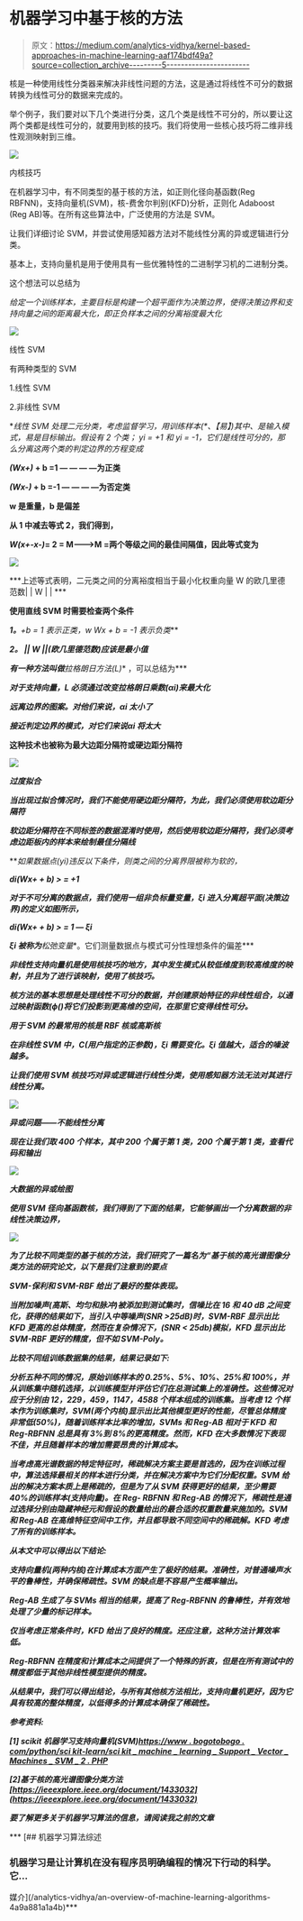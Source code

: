 # 机器学习中基于核的方法

> 原文：<https://medium.com/analytics-vidhya/kernel-based-approaches-in-machine-learning-aaf174bdf49a?source=collection_archive---------5----------------------->

核是一种使用线性分类器来解决非线性问题的方法，这是通过将线性不可分的数据转换为线性可分的数据来完成的。

举个例子，我们要对以下几个类进行分类，这几个类是线性不可分的，所以要让这两个类都是线性可分的，就要用到核的技巧。我们将使用一些核心技巧将二维非线性观测映射到三维。

![](img/46fc81f05256267c15d6040f1d44c372.png)

内核技巧

在机器学习中，有不同类型的基于核的方法，如正则化径向基函数(Reg RBFNN)，支持向量机(SVM)，核-费舍尔判别(KFD)分析，正则化 Adaboost (Reg AB)等。在所有这些算法中，广泛使用的方法是 SVM。

让我们详细讨论 SVM，并尝试使用感知器方法对不能线性分离的异或逻辑进行分类。

基本上，支持向量机是用于使用具有一些优雅特性的二进制学习机的二进制分类。

这个想法可以总结为

*给定一个训练样本，主要目标是构建一个超平面作为决策边界，使得决策边界和支持向量之间的距离最大化，即正负样本之间的分离裕度最大化*

![](img/864759066ce0997d3d263e14ab67a0ff.png)

线性 SVM

有两种类型的 SVM

1.线性 SVM

2.非线性 SVM

**线性 SVM 处理二元分类，考虑监督学习，用训练样本(*、【易】)*其中*、*是输入模式，*易*是目标输出。假设有 2 个类； *yi* = +1 和 *yi* = -1，它们是线性可分的，那么分离这两个类的判定边界的方程变成**

***(Wx+)* + b =1 — — — —为正类**

***(Wx-)* + b =-1 — — — —为否定类**

**w 是重量，b 是偏差**

**从 1 中减去等式 2，我们得到，**

***W(x+-x-)*= 2 = M———>M =两个等级之间的最佳间隔值，因此等式变为**

**![](img/c6a512354101b4e970e8e82e89035a47.png)**

***上述等式表明，二元类之间的分离裕度相当于最小化权重向量 W 的欧几里德范数| | W | | ***

****使用**直线 SVM** 时需要检查两个条件****

***1。**+b = 1 表示正类，w *Wx* + b = -1 表示负类***

****2。* || *W* ||(欧几里德范数)应该是最小值***

***有一种方法叫做**拉格朗日方法(L)** ，可以总结为***

***对于支持向量，L 必须通过改变拉格朗日乘数(αi)来最大化***

***远离边界的图案。对他们来说，αi 太小了***

***接近判定边界的模式，对它们来说αi 将太大***

******这种技术也被称为最大边距分隔符或硬边距分隔符******

***![](img/d01cbb79e04e9ed12f94c3ef5a330125.png)***

***过度拟合***

***当出现过拟合情况时，我们不能使用硬边距分隔符，为此，我们必须使用软边距分隔符***

*****软边距分隔符**在不同标签的数据混淆时使用，然后使用软边距分隔符，我们必须考虑边距板内的样本来绘制最佳分隔线***

***如果数据点(*yi)*违反以下条件，则类之间的分离界限被称为软的，***

****di(Wx+* + b) > = +1***

***对于不可分离的数据点，我们使用一组非负标量变量，ξi 进入分离超平面(决策边界)的定义如图所示，***

****di(Wx+* + b) > = 1 — ξi***

***ξi 被称为**松弛变量**。它们测量数据点与模式可分性理想条件的偏差***

*****非线性支持向量机**是使用核技巧的地方，其中发生模式从较低维度到较高维度的映射，并且为了进行该映射，使用了核技巧。***

***核方法的基本思想是处理线性不可分的数据，并创建原始特征的非线性组合，以通过映射函数(ϕ()将它们投影到更高维的空间，在那里它变得线性可分。***

***用于 SVM 的最常用的核是 RBF 核或高斯核***

***在非线性 SVM 中，C(用户指定的正参数)，ξi 需要变化。ξi 值越大，适合的噪波越多。***

***让我们使用 SVM 核技巧对异或逻辑进行线性分类，使用感知器方法无法对其进行线性分离。***

***![](img/1f58da00a9d44fafed93585a4f0e7bf8.png)***

***异或问题——不能线性分离***

***现在让我们取 400 个样本，其中 200 个属于第 1 类，200 个属于第 1 类，查看代码和输出***

***![](img/300e5b4f862961ef42ae4ba84783c7a7.png)***

***大数据的异或绘图***

***使用 SVM 径向基函数核，我们得到了下面的结果，它能够画出一个分离数据的非线性决策边界，***

***![](img/3cf4c87913e4ed6078eaf2a793c027c1.png)***

***为了比较不同类型的基于核的方法，我们研究了一篇名为“**基于核的高光谱图像分类方法**的研究论文，以下是我们注意到的要点***

***SVM-保利和 SVM-RBF 给出了最好的整体表现。***

***当附加噪声(高斯、均匀和脉冲)被添加到测试集时，信噪比在 16 和 40 dB 之间变化，获得的结果如下，当引入中等噪声(SNR >25dB)时，SVM-RBF 显示出比 KFD 更高的总体精度，然而在复杂情况下，(SNR < 25db)模拟，KFD 显示出比 SVM-RBF 更好的精度，但不如 SVM-Poly。***

***比较不同组训练数据集的结果，结果记录如下:***

***分析五种不同的情况，原始训练样本的 0.25%、5%、10%、25%和 100%，并从训练集中随机选择，以训练模型并评估它们在总测试集上的准确性。这些情况对应于分别由 12，229，459，1147，4588 个样本组成的训练集。当考虑 12 个样本作为训练集时，SVM(两个内核)显示出比其他模型更好的性能，尽管总体精度非常低(50%)，随着训练样本比率的增加，SVMs 和 Reg-AB 相对于 KFD 和 Reg-RBFNN 总是具有 3%到 8%的更高精度。然而，KFD 在大多数情况下表现不佳，并且随着样本的增加需要昂贵的计算成本。***

***当考虑高光谱数据的特定特征时，稀疏解决方案主要是首选的，因为在训练过程中，算法选择最相关的样本进行分类，并在解决方案中为它们分配权重。SVM 给出的解决方案本质上是稀疏的，但是为了从 SVM 获得更好的结果，至少需要 40%的训练样本(支持向量)。在 Reg- RBFNN 和 Reg-AB 的情况下，稀疏性是通过选择分别由隐藏神经元和假设的数量给出的最合适的权重数量来施加的。SVM 和 Reg-AB 在高维特征空间中工作，并且都导致不同空间中的稀疏解。KFD 考虑了所有的训练样本。***

***从本文中可以得出以下结论:***

***支持向量机(两种内核)在计算成本方面产生了极好的结果。准确性，对普通噪声水平的鲁棒性，并确保稀疏性。SVM 的缺点是不容易产生概率输出。***

***Reg-AB 生成了与 SVMs 相当的结果，提高了 Reg-RBFNN 的鲁棒性，并有效地处理了少量的标记样本。***

***仅当考虑正常条件时，KFD 给出了良好的精度。还应注意，这种方法计算效率低。***

***Reg-RBFNN 在精度和计算成本之间提供了一个特殊的折衷，但是在所有测试中的精度都低于其他非线性模型提供的精度。***

***从结果中，我们可以得出结论，与所有其他核方法相比，支持向量机更好，因为它具有较高的整体精度，以低得多的计算成本确保了稀疏性。***

***参考资料:***

***[1] scikit 机器学习支持向量机(SVM)[https://www . bogotobogo . com/python/sci kit-learn/sci kit _ machine _ learning _ Support _ Vector _ Machines _ SVM _ 2 . PHP](https://www.bogotobogo.com/python/scikit-learn/scikit_machine_learning_Support_Vector_Machines_SVM_2.php)***

***[2]基于核的高光谱图像分类方法[https://ieeexplore.ieee.org/document/1433032](https://ieeexplore.ieee.org/document/1433032)***

***要了解更多关于机器学习算法的信息，请阅读我之前的文章***

***[](/analytics-vidhya/an-overview-of-machine-learning-algorithms-4a9a881a1a4b) [## 机器学习算法综述

### 机器学习是让计算机在没有程序员明确编程的情况下行动的科学。它…

媒介](/analytics-vidhya/an-overview-of-machine-learning-algorithms-4a9a881a1a4b)***